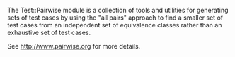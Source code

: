 The Test::Pairwise module is a collection of tools and utilities for generating sets of
test cases by using the "all pairs" approach to find a smaller set of test cases from an
independent set of equivalence classes rather than an exhaustive set of test cases.

See http://www.pairwise.org for more details.
